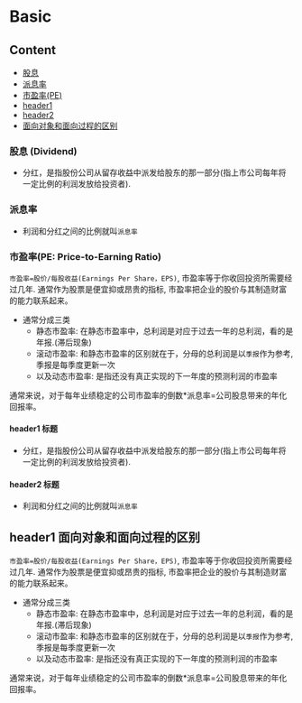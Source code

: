 # Basic 
## Content
- [股息](###股息)
- [派息率](###派息率)
- [市盈率(PE)](###市盈率(PE))
- [header1](###header1-标题)
- [header2](###header2-标题)
- [面向对象和面向过程的区别](#header1-面向对象和面向过程的区别)

### 股息 (Dividend)
- 分红，是指股份公司从留存收益中派发给股东的那一部分(指上市公司每年将一定比例的利润发放给投资者).

### 派息率
- 利润和分红之间的比例就叫`派息率`

### 市盈率(PE: Price-to-Earning Ratio)
`市盈率=股价/每股收益(Earnings Per Share，EPS)`, 市盈率等于你收回投资所需要经过几年. 通常作为股票是便宜抑或昂贵的指标, 
市盈率把企业的股价与其制造财富的能力联系起来。 

- 通常分成三类
  - 静态市盈率: 在静态市盈率中，总利润是对应于过去一年的总利润，看的是年报.(滞后现象)
  - 滚动市盈率: 和静态市盈率的区别就在于，分母的总利润是以`季报`作为参考, 季报是每季度更新一次
  - 以及动态市盈率: 是指还没有真正实现的下一年度的预测利润的市盈率

通常来说，对于每年业绩稳定的公司市盈率的倒数*派息率=公司股息带来的年化回报率。

#### header1 标题
- 分红，是指股份公司从留存收益中派发给股东的那一部分(指上市公司每年将一定比例的利润发放给投资者).

#### header2 标题
- 利润和分红之间的比例就叫`派息率`

## header1 面向对象和面向过程的区别
`市盈率=股价/每股收益(Earnings Per Share，EPS)`, 市盈率等于你收回投资所需要经过几年. 通常作为股票是便宜抑或昂贵的指标, 
市盈率把企业的股价与其制造财富的能力联系起来。 

- 通常分成三类
  - 静态市盈率: 在静态市盈率中，总利润是对应于过去一年的总利润，看的是年报.(滞后现象)
  - 滚动市盈率: 和静态市盈率的区别就在于，分母的总利润是以`季报`作为参考, 季报是每季度更新一次
  - 以及动态市盈率: 是指还没有真正实现的下一年度的预测利润的市盈率

通常来说，对于每年业绩稳定的公司市盈率的倒数*派息率=公司股息带来的年化回报率。

